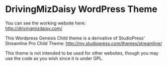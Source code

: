 # DrivingMizDaisy WordPress Theme

You can see the working website here:  
http://drivingmizdaisy.com/

This Wordpress Genesis Child theme is a derivative of StudioPress' Streamline Pro Child Theme:
http://my.studiopress.com/themes/streamline/

This theme is not intended to be used for other websites, though you may use the code as you wish since it is under GPL.
